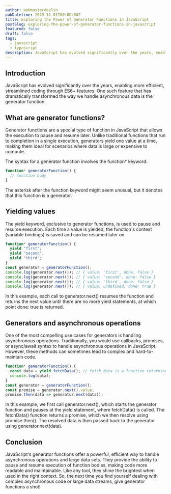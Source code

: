 ```yaml
---
author: webmasterdevlin
pubDatetime: 2023-11-01T00:00:00Z
title: Exploring the Power of Generator Functions in JavaScript
postSlug: exploring-the-power-of-generator-functions-in-javascript
featured: false
draft: false
tags:
  - javascript
  - typescript
description: JavaScript has evolved significantly over the years, enabling more efficient, streamlined coding through ES6+ features. One such feature that has dramatically transformed the way we handle asynchrono…
---
```


## Introduction

JavaScript has evolved significantly over the years, enabling more efficient, streamlined coding through ES6+ features. One such feature that has dramatically transformed the way we handle asynchronous data is the generator function.

## What are generator functions?

Generator functions are a special type of function in JavaScript that allows the execution to pause and resume later. Unlike traditional functions that run to completion in a single execution, generators yield one value at a time, making them ideal for scenarios where data is large or expensive to compute.

The syntax for a generator function involves the function\* keyword:

```javascript
function* generatorFunction() {
  // function body
}
```

The asterisk after the function keyword might seem unusual, but it denotes that this function is a generator.

## Yielding values

The yield keyword, exclusive to generator functions, is used to pause and resume execution. Each time a value is yielded, the function's context (variable bindings) is saved and can be resumed later on.

```javascript
function* generatorFunction() {
  yield "first";
  yield "second";
  yield "third";
}
const generator = generatorFunction();
console.log(generator.next()); // { value: 'first', done: false }
console.log(generator.next()); // { value: 'second', done: false }
console.log(generator.next()); // { value: 'third', done: false }
console.log(generator.next()); // { value: undefined, done: true }
```

In this example, each call to generator.next() resumes the function and returns the next value until there are no more yield statements, at which point done: true is returned.

## Generators and asynchronous operations

One of the most compelling use cases for generators is handling asynchronous operations. Traditionally, you would use callbacks, promises, or async/await syntax to handle asynchronous operations in JavaScript. However, these methods can sometimes lead to complex and hard-to-maintain code.

```javascript
function* generatorFunction() {
  const data = yield fetchData(); // fetch data is a function returning a promise
  console.log(data);
}
const generator = generatorFunction();
const promise = generator.next().value;
promise.then(data => generator.next(data));
```

In this example, we first call generator.next(), which starts the generator function and pauses at the yield statement, where fetchData() is called. The fetchData() function returns a promise, which we then resolve using promise.then(). The resolved data is then passed back to the generator using generator.next(data).

## Conclusion

JavaScript's generator functions offer a powerful, efficient way to handle asynchronous operations and large data sets. They provide the ability to pause and resume execution of function bodies, making code more readable and maintainable. Like any tool, they shine the brightest when used in the right context. So, the next time you find yourself dealing with complex asynchronous code or large data streams, give generator functions a shot!
